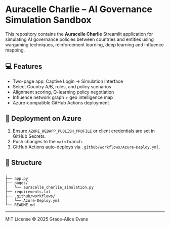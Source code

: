 # Auracelle Charlie – AI Governance Simulation Sandbox

This repository contains the **Auracelle Charlie** Streamlit application for simulating AI governance policies between countries and entities using wargaming techniques, reinforcement learning, deep learning and influence mapping.

## 💻 Features

- Two-page app: Captive Login → Simulation Interface
- Select Country A/B, roles, and policy scenarios
- Alignment scoring, Q-learning policy negotiation
- Influence network graph + geo intelligence map
- Azure-compatible GitHub Actions deployment

## 🚀 Deployment on Azure

1. Ensure `AZURE_WEBAPP_PUBLISH_PROFILE` or client credentials are set in GitHub Secrets.
2. Push changes to the `main` branch.
3. GitHub Actions auto-deploys via `.github/workflows/Azure-Deploy.yml`.

## 📁 Structure

```
.
├── app.py
├── pages/
│   └── auracelle_charlie_simulation.py
├── requirements.txt
├── .github/workflows/
│   └── Azure-Deploy.yml
└── README.md
```

---

MIT License © 2025 Grace-Alice Evans
